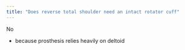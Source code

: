 ```yaml
---
title: "Does reverse total shoulder need an intact rotator cuff"
---
```

No
- because prosthesis relies heavily on deltoid

